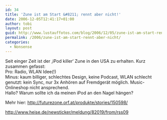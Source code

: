 ```yaml
---
id: 34
title: 'Zune ist am Start &#8211; rennt aber nicht!'
date: 2006-12-05T12:41:17+01:00
author: tobi
layout: post
guid: http://www.lustauffotos.com/blog/2006/12/05/zune-ist-am-start-rennt-aber-nicht/
permalink: /2006/zune-ist-am-start-rennt-aber-nicht/
categories:
  - Nonsense
---
```

Seit einger Zeit ist der &#8218;iPod killer&#8216; Zune in den USA zu erhalten. Kurz zusammen gefasst:  
Pro: Radio, WLAN Idee(!)  
Minus: kaum billiger, schlechtes Design, keine Podcast, WLAN schlecht genutzt: kein Sync, nur 3x Anhören auf Fremdgerät möglich. Music-Onlineshop nicht ansprechend.  
Hallo? Warum sollte ich da meinen iPod an den Nagel hängen?

Mehr hier: <http://futurezone.orf.at/produkte/stories/150598/>

<http://www.heise.de/newsticker/meldung/82019/from/rss09>